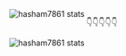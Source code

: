 
<img align="left" alt="hasham7861 stats" src="https://github-readme-stats.vercel.app/api?username=hasham7861&count_private=true&show_icons=true"/>
<p>👇👇👇👇👇</p>
<img align="left" alt="hasham7861 stats" src="https://github-readme-stats.vercel.app/api/top-langs/?username=hasham7861&layout=compact"/>

